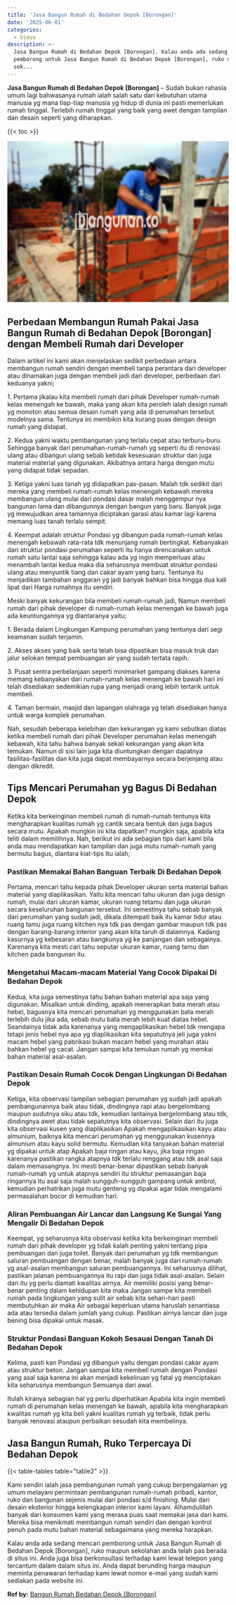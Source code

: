 ```yaml
---
title: 'Jasa Bangun Rumah di Bedahan Depok [Borongan]'
date: '2025-06-01'
categories:
  - biaya
description: >-
  Jasa Bangun Rumah di Bedahan Depok [Borongan]. Kalau anda ada sedang mencari
  pemborong untuk Jasa Bangun Rumah di Bedahan Depok [Borongan], ruko maupun
  sek...
---
```


**Jasa Bangun Rumah di Bedahan Depok \[Borongan\]** – Sudah bukan rahasia umum lagi bahwasanya rumah ialah salah satu dari kebutuhan utama manusia yg mana tiap-tiap manusia yg hidup di dunia ini pasti memerlukan rumah tinggal. Terlebih rumah tinggal yang baik yang awet dengan tampilan dan desain seperti yang diharapkan.

{{< toc >}}

![Jasa Bangun Rumah di Bedahan Depok [Borongan]](/images/borong-bangunan-17.png)

## Perbedaan Membangun Rumah Pakai Jasa Bangun Rumah di Bedahan Depok \[Borongan\] dengan Membeli Rumah dari Developer

Dalam artikel ini kami akan menjelaskan sedikit perbedaan antara membangun rumah sendiri dengan membeli tanpa perantara dari developer atau dinamakan juga dengan membeli jadi dari developer, perbedaan dari keduanya yakni;

1\. Pertama jikalau kita membeli rumah dari pihak Developer rumah-rumah kelas menengah ke bawah, maka yang akan kita peroleh ialah design rumah yg monoton atau semua desain rumah yang ada di perumahan tersebut modelnya sama. Tentunya ini membikin kita kurang puas dengan design rumah yang didapat.

2\. Kedua yakni waktu pembangunan yang terlalu cepat atau terburu-buru. Sehingga banyak dari perumahan-rumah-rumah yg seperti itu di renovasi ulang atau dibangun ulang sebab ketidak kesesuaian struktur dan juga material material yang digunakan. Akibatnya antara harga dengan mutu yang didapat tidak sepadan.

3\. Ketiga yakni luas tanah yg didapatkan pas-pasan. Malah tdk sedikit dari mereka yang membeli rumah-rumah kelas menengah kebawah mereka membangun ulang mulai dari pondasi dasar malah menggempur nya bangunan lama dan dibangunnya dengan bangun yang baru. Banyak juga yg mewujudkan area tamannya diciptakan garasi atau kamar lagi karena memang luas tanah terlalu sempit.

4\. Keempat adalah struktur Pondasi yg dibangun pada rumah-rumah kelas menengah kebawah rata-rata tdk menunjang rumah bertingkat. Kebanyakan dari struktur pondasi perumahan seperti itu hanya direncanakan untuk rumah satu lantai saja sehingga kalau ada yg ingin memperluas atau menambah lantai kedua maka dia seharusnya membuat struktur pondasi ulang atau menyuntik tiang dan cakar ayam yang baru. Tentunya itu menjadikan tambahan anggaran yg jadi banyak bahkan bisa hingga dua kali lipat dari Harga rumahnya itu sendiri.

Meski banyak kekurangan bila membeli rumah-rumah jadi, Namun membeli rumah dari pihak developer di rumah-rumah kelas menengah ke bawah juga ada keuntungannya yg diantaranya yaitu;

1\. Berada dalam Lingkungan Kampung perumahan yang tentunya dari segi keamanan sudah terjamin.

2\. Akses akses yang baik serta telah bisa dipastikan bisa masuk truk dan jalur selokan tempat pembuangan air yang sudah tertata rapih.

3\. Pusat sentra perbelanjaan seperti minimarket gampang diakses karena memang kebanyakan dari rumah-rumah kelas menengah ke bawah hari ini telah disediakan sedemikian rupa yang menjadi orang lebih tertarik untuk membeli.

4\. Taman bermain, masjid dan lapangan olahraga yg telah disediakan hanya untuk warga komplek perumahan.

Nah, sesudah beberapa kelebihan dan kekurangan yg kami sebutkan diatas ketika membeli rumah dari pihak Developer perumahan kelas menengah kebawah, kita tahu bahwa banyak sekali kekurangan yang akan kita temukan. Namun di sisi lain juga kita diuntungkan dengan dapatnya fasilitas-fasilitas dan kita juga dapat membayarnya secara berjenjang atau dengan dikredit.

## Tips Mencari Perumahan yg Bagus Di Bedahan Depok

Ketika kita berkeinginan membeli rumah di rumah-rumah tentunya kita mengharapkan kualitas rumah yg cantik secara bentuk dan juga bagus secara mutu. Apakah mungkin ini kita dapatkan? mungkin saja, apabila kita teliti dalam memilihnya. Nah, berikut ini ada sebagian tips dari kami bila anda mau mendapatkan kan tampilan dan juga mutu rumah-rumah yang bermutu bagus, diantara kiat-tips Itu ialah;

### Pastikan Memakai Bahan Banguan Terbaik Di Bedahan Depok

Pertama, mencari tahu kepada pihak Developer ukuran serta material bahan material yang diaplikasikan. Yaitu kita mencari tahu ukuran dan juga design rumah, mulai dari ukuran kamar, ukuran ruang tetamu dan juga ukuran secara keseluruhan bangunan tersebut. Ini semestinya tahu sebab banyak dari perumahan yang sudah jadi, dikala ditempati baik itu kamar tidur atau ruang tamu juga ruang kitchen nya tdk pas dengan gambar maupun tdk pas dengan barang-barang interior yang akan kita taruh di dalamnya. Kadang kasurnya yg kebesaran atau bangkunya yg ke panjangan dan sebagainya. Karenanya kita mesti cari tahu seputar ukuran kamar, ruang tamu dan kitchen pada bangunan itu.

### Mengetahui Macam-macam Material Yang Cocok Dipakai Di Bedahan Depok

Kedua, kita juga semestinya tahu bahan bahan material apa saja yang digunakan. Misalkan untuk dinding, apakah menerapkan bata merah atau hebel, bagusnya kita mencari perumahan yg menggunakan bata merah terlebih dulu jika ada, sebab mutu bata merah lebih kuat diatas hebel. Seandainya tidak ada karenanya yang mengaplikasikan hebel tdk mengapa tetapi jenis hebel nya apa yg diaplikasikan kita sepatutnya jeli juga yakni macam hebel yang pabrikasi bukan macam hebel yang murahan atau bahkan hebel yg cacat. Jangan sampai kita temukan rumah yg memkai bahan material asal-asalan.

### Pastikan Desain Rumah Cocok Dengan Lingkungan Di Bedahan Depok

Ketiga, kita observasi tampilan sebagian perumahan yg sudah jadi apakah pembangunannya baik atau tidak, dindingnya rapi atau bergelombang maupun sudutnya siku atau tdk, kemudian lantainya bergelombang atau tdk, dindingnya awet atau tidak sepatutnya kita observasi. Selain dari itu juga kita observasi kusen yang diaplikasikan Apakah mengaplikasikan kayu atau almunium, baiknya kita mencari perumahan yg menggunakan kusennya almunium atau kayu solid bermutu. Kemudian kita tanyakan bahan material yg dipakai untuk atap Apakah baja ringan atau kayu, jika baja ringan karenanya pastikan rangka atapnya tdk terlalu renggang atau tdk asal saja dalam memasangnya. Ini mesti benar-benar dipastikan sebab banyak rumah-rumah yg untuk atapnya sendiri itu struktur pemasangan baja ringannya itu asal saja malah sungguh-sungguh gampang untuk ambrol, kemudian perhatrikan juga mutu genteng yg dipakai agar tidak mengalami permasalahan bocor di kemudian hari.

### Aliran Pembuangan Air Lancar dan Langsung Ke Sungai Yang Mengalir Di Bedahan Depok

Keempat, yg seharusnya kita observasi ketika kita berkeinginan membeli rumah dari pihak developer yg tidak kalah penting yakni tentang pipa pembuangan dan juga toilet. Banyak dari perumahan yg tdk membangun saluran pembuangan dengan benar, malah banyak juga dari rumah-rumah yg asal-asalan membangun saluran pembuangannya. Ini seharusnya dilihat, pastikan jalanan pembuangannya itu rapi dan juga tidak asal-asalan. Selain dari itu yg perlu diamati kwalitas airnya. Air memiliki posisi yang benar-benar penting dalam kehidupan kita maka Jangan sampe kita membeli rumah pada lingkungan yang sulit air sebab kita sehari-hari pasti membutuhkan air maka Air sebagai keperluan utama haruslah senantiasa ada atau tersedia dalam jumlah yang cukup. Pastikan airnya lancar dan juga bening bisa dipakai untuk masak.

### Struktur Pondasi Banguan Kokoh Sesauai Dengan Tanah Di Bedahan Depok

Kelima, pasti kan Pondasi yg dibangun yaitu dengan pondasi cakar ayam atau struktur beton. Jangan sampai kita membeli rumah dengan Pondasi yang asal saja karena ini akan menjadi kekeliruan yg fatal yg menciptakan kita seharusnya membangun Semuanya dari awal.

Itulah kiranya sebagian hal yg perlu diperhatikan Apabila kita ingin membeli rumah di perumahan kelas menengah ke bawah, apabila kita mengharapkan kwalitas rumah yg kita beli yakni kualitas rumah yg terbaik, tidak perlu banyak renovasi ataupun perbaikan sesudah kita membelinya.

## Jasa Bangun Rumah, Ruko Terpercaya Di Bedahan Depok

{{< table-tables table="table2" >}}

Kami sendiri ialah jasa pembangunan rumah yang cukup berpengalaman yg umum melayani permintaan pembangunan rumah-rumah pribadi, kantor, ruko dan bangunan sejenis mulai dari pondasi s/d finishing. Mulai dari desain eksterior hingga kelengkapan interior kami layani. Alhamdulillah banyak dari konsumen kami yang merasa puas saat memakai jasa dari kami. Mereka bisa menikmati membangun rumah sendiri dan dengan kontrol penuh pada mutu bahan material sebagaimana yang mereka harapkan.

Kalau anda ada sedang mencari pemborong untuk Jasa Bangun Rumah di Bedahan Depok \[Borongan\], ruko maupun sekolahan anda telah pas berada di situs ini. Anda juga bisa berkonsultasi terhadap kami lewat telepon yang tercantum dalam dalam situs ini. Anda dapat berunding harga maupun meminta penawaran terhadap kami lewat nomor e-mail yang sudah kami sediakan pada website ini.

**Ref by:** [Bangun Rumah Bedahan Depok [Borongan]](https://id.wikipedia.org/wiki/Bangun)

